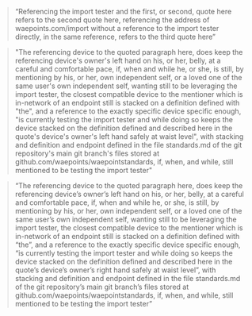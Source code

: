 > “Referencing the import tester and the first, or second, quote here refers to the second quote here, referencing the address of waepoints.com/import without a reference to the import tester directly, in the same reference, refers to the third quote here”

> "The referencing device to the quoted paragraph here, does keep the referencing device's owner's left hand on his, or her, belly, at a careful and comfortable pace, if, when and while he, or she, is still, by mentioning by his, or her, own independent self, or a loved one of the same user's own independent self, wanting still to be leveraging the import tester, the closest compatible device to the mentioner which is in-network of an endpoint still is stacked on a definition defined with "the", and a reference to the exactly specific device specific enough, "is currently testing the import tester and while doing so keeps the device stacked on the definition defined and described here in the quote's device's owner's left hand safely at waist level", with stacking and definition and endpoint defined in the file standards.md of the git repository's main git branch's files stored at github.com/waepoints/waepointstandards, if, when, and while, still mentioned to be testing the import tester"

> “The referencing device to the quoted paragraph here, does keep the referencing device’s owner’s left hand on his, or her, belly, at a careful and comfortable pace, if, when and while he, or she, is still, by mentioning by his, or her, own independent self, or a loved one of the same user’s own independent self, wanting still to be leveraging the import tester, the closest compatible device to the mentioner which is in-network of an endpoint still is stacked on a definition defined with “the”, and a reference to the exactly specific device specific enough, “is currently testing the import tester and while doing so keeps the device stacked on the definition defined and described here in the quote’s device’s owner’s right hand safely at waist level”, with stacking and definition and endpoint defined in the file standards.md of the git repository’s main git branch’s files stored at github.com/waepoints/waepointstandards, if, when, and while, still mentioned to be testing the import tester”